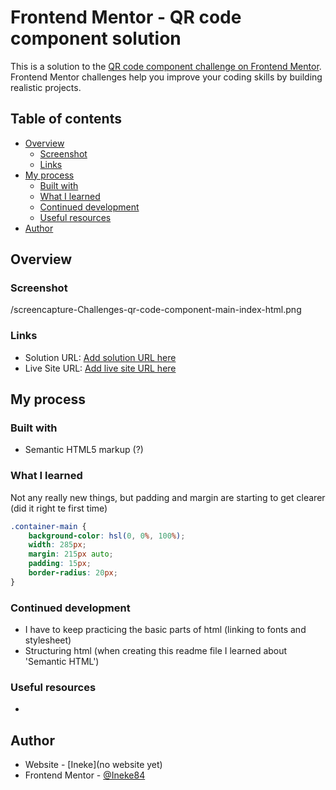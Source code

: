 # Frontend Mentor - QR code component solution

This is a solution to the [QR code component challenge on Frontend Mentor](https://www.frontendmentor.io/challenges/qr-code-component-iux_sIO_H). Frontend Mentor challenges help you improve your coding skills by building realistic projects. 

## Table of contents

- [Overview](#overview)
  - [Screenshot](#screenshot)
  - [Links](#links)
- [My process](#my-process)
  - [Built with](#built-with)
  - [What I learned](#what-i-learned)
  - [Continued development](#continued-development)
  - [Useful resources](#useful-resources)
- [Author](#author)

## Overview

### Screenshot

/screencapture-Challenges-qr-code-component-main-index-html.png

### Links

- Solution URL: [Add solution URL here](https://your-solution-url.com)
- Live Site URL: [Add live site URL here](https://your-live-site-url.com)

## My process

### Built with

- Semantic HTML5 markup (?)


### What I learned

Not any really new things, but padding and margin are starting to get clearer (did it right te first time)

```css
.container-main {
    background-color: hsl(0, 0%, 100%);
    width: 285px;
    margin: 215px auto;
    padding: 15px;
    border-radius: 20px;
}
```

### Continued development

- I have to keep practicing the basic parts of html (linking to fonts and stylesheet)
- Structuring html (when creating this readme file I learned about 'Semantic HTML') 


### Useful resources

-

## Author

- Website - [Ineke](no website yet)
- Frontend Mentor - [@Ineke84](https://www.frontendmentor.io/profile/Ineke84)




